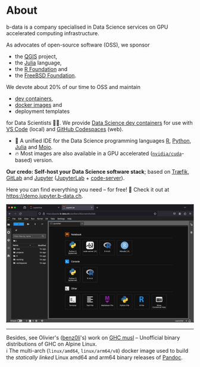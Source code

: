# About

b-data is a company specialised in Data Science services on GPU accelerated
computing infrastructure.  

As advocates of open-source software (OSS), we sponsor

* the [QGIS](https://qgis.org/en/site/about/sustaining_members.html) project,
* the [Julia](https://github.com/sponsors/julialang) language,
* the [R Foundation](https://www.r-project.org/foundation/) and
* the [FreeBSD Foundation](https://www.freebsdfoundation.org/).

We devote about 20% of our time to OSS and maintain

* [dev containers](https://containers.dev),
* [docker images](https://docs.docker.com/guides/docker-concepts/the-basics/what-is-an-image/)
  and
* deployment templates

for Data Scientists 🧑‍💻. We provide [Data Science dev containers](https://github.com/b-data/data-science-devcontainers)
for use with
[VS Code](https://code.visualstudio.com/docs/devcontainers/containers) (local) and
[GitHub Codespaces](https://docs.github.com/en/codespaces/developing-in-a-codespace/creating-a-codespace-for-a-repository?tool=webui#creating-a-codespace-for-a-repository) (web).  

* 🎯 A unified IDE for the Data Science programming languages
  [R](https://www.r-project.org), [Python](https://www.python.org),
  [Julia](https://julialang.org) and [Mojo](https://www.modular.com/max/mojo).
* 🔥 Most images are also available in a GPU accelerated
([`nvidia/cuda`](https://hub.docker.com/r/nvidia/cuda)-based) version.

**Our credo: Self-host your Data Science software stack**; based on
[Træfik](https://github.com/b-data/docker-deployment-traefik),
[GitLab](https://github.com/b-data/docker-deployment-gitlab-ce) and
[Jupyter](https://github.com/b-data/docker-deployment-jupyter)
([JupyterLab](https://jupyter.org) +
[code-server](https://github.com/coder/code-server)).

Here you can find everything you need – for free! 🔬 Check it out at <https://demo.jupyter.b-data.ch>.

![Screenshot](https://raw.githubusercontent.com/b-data/jupyterlab-r-docker-stack/main/assets/screenshot.png)

---

Besides, see Olivier's ([benz0li](https://github.com/benz0li)'s) work on
[GHC musl](https://github.com/benz0li/ghc-musl) – Unofficial binary
distributions of GHC on Alpine Linux.  
ℹ️ The multi-arch (`linux/amd64`, `linux/arm64/v8`) docker image used to build
the *statically linked* Linux amd64 and arm64 binary releases of
[Pandoc](https://github.com/jgm/pandoc).
